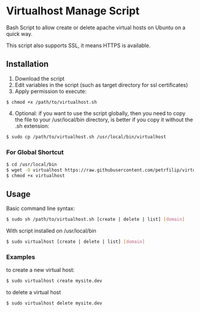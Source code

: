 Virtualhost Manage Script
===========

Bash Script to allow create or delete apache virtual hosts on Ubuntu on a quick way.

This script also supports SSL, it means HTTPS is available.

## Installation ##

1. Download the script
2. Edit variables in the script (such as target directory for ssl certificates)
3. Apply permission to execute:

```
$ chmod +x /path/to/virtualhost.sh
```

4. Optional: if you want to use the script globally, then you need to copy the file to your /usr/local/bin directory, is better
if you copy it without the .sh extension:

```bash
$ sudo cp /path/to/virtualhost.sh /usr/local/bin/virtualhost
```

### For Global Shortcut ###

```bash
$ cd /usr/local/bin
$ wget -O virtualhost https://raw.githubusercontent.com/petrfilip/virtualhost/master/virtualhost.sh
$ chmod +x virtualhost
```

## Usage ##

Basic command line syntax:

```bash
$ sudo sh /path/to/virtualhost.sh [create | delete | list] [domain] 
```

With script installed on /usr/local/bin

```bash
$ sudo virtualhost [create | delete | list] [domain] 
```

### Examples ###

to create a new virtual host:

```bash
$ sudo virtualhost create mysite.dev
```
to delete a virtual host

```bash
$ sudo virtualhost delete mysite.dev
```
